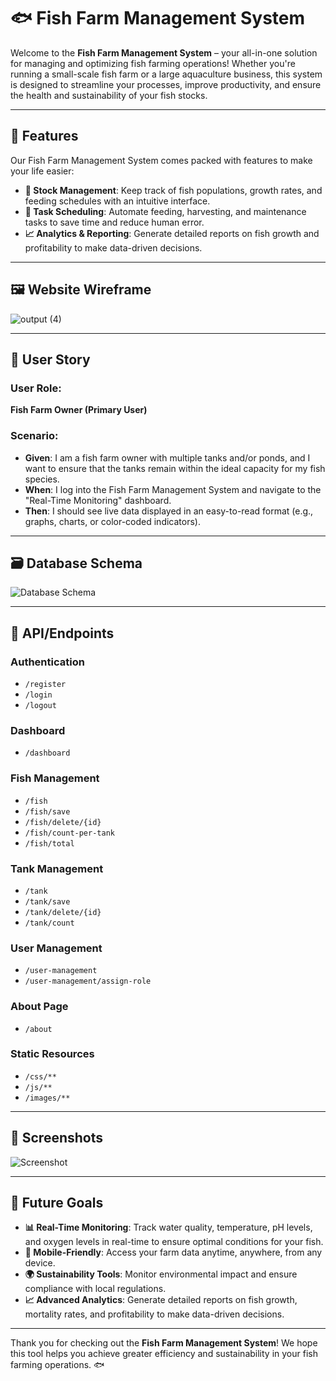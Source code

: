 # 🐟 Fish Farm Management System

Welcome to the **Fish Farm Management System** – your all-in-one solution for managing and optimizing fish farming operations! Whether you're running a small-scale fish farm or a large aquaculture business, this system is designed to streamline your processes, improve productivity, and ensure the health and sustainability of your fish stocks.

---

## 🌟 Features

Our Fish Farm Management System comes packed with features to make your life easier:

- **🐠 Stock Management**: Keep track of fish populations, growth rates, and feeding schedules with an intuitive interface.
- **📅 Task Scheduling**: Automate feeding, harvesting, and maintenance tasks to save time and reduce human error.
- **📈 Analytics & Reporting**: Generate detailed reports on fish growth and profitability to make data-driven decisions.

---

## 🖼️ Website Wireframe

![output (4)](https://github.com/user-attachments/assets/f26ef73b-82af-4ac8-948a-319406b049e6)


---

## 📖 User Story

### User Role:
**Fish Farm Owner (Primary User)**

### Scenario:
- **Given**: I am a fish farm owner with multiple tanks and/or ponds, and I want to ensure that the tanks remain within the ideal capacity for my fish species.
- **When**: I log into the Fish Farm Management System and navigate to the "Real-Time Monitoring" dashboard.
- **Then**: I should see live data displayed in an easy-to-read format (e.g., graphs, charts, or color-coded indicators).

---

## 🗃️ Database Schema

![Database Schema](https://github.com/user-attachments/assets/ac85ab31-a2fc-43d2-827c-4eb3653a7571)

---

## 🔧 API/Endpoints

### Authentication
- `/register`
- `/login`
- `/logout`

### Dashboard
- `/dashboard`

### Fish Management
- `/fish`
- `/fish/save`
- `/fish/delete/{id}`
- `/fish/count-per-tank`
- `/fish/total`

### Tank Management
- `/tank`
- `/tank/save`
- `/tank/delete/{id}`
- `/tank/count`

### User Management
- `/user-management`
- `/user-management/assign-role`

### About Page
- `/about`

### Static Resources
- `/css/**`
- `/js/**`
- `/images/**`

---


## 📸 Screenshots

![Screenshot](https://github.com/user-attachments/assets/087f5787-ca89-40c0-8596-5f8fbf803769)

---
## 🚀 Future Goals

- **📊 Real-Time Monitoring**: Track water quality, temperature, pH levels, and oxygen levels in real-time to ensure optimal conditions for your fish.
- **📱 Mobile-Friendly**: Access your farm data anytime, anywhere, from any device.
- **🌍 Sustainability Tools**: Monitor environmental impact and ensure compliance with local regulations.
- **📈 Advanced Analytics**: Generate detailed reports on fish growth, mortality rates, and profitability to make data-driven decisions.

---
Thank you for checking out the **Fish Farm Management System**! We hope this tool helps you achieve greater efficiency and sustainability in your fish farming operations. 🐟
